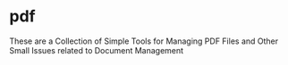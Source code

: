 # pdf
These are a Collection of Simple Tools for Managing PDF Files and Other Small Issues related to Document Management
